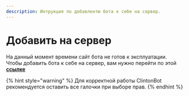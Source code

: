 ```yaml
---
description: Интрукция по добавлентю бота к себе на сервер.
---
```


# Добавить на сервер

На данный момент времени сайт бота не готов к эксплуатации.  
Чтобы добавить бота к себе на сервер, вам нужно перейти по этой [**ссылке**](https://discord.com/oauth2/authorize?client_id=712303216372744232&permissions=980937982&redirect_uri=https%3A%2F%2Fdiscord.com&scope=bot%20applications.commands)

{% hint style="warning" %}
Для корректной работы ClintonBot рекомендуется оставить все галочки при выборе прав.
{% endhint %} 

